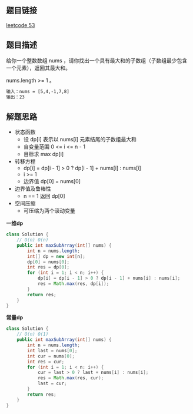 ## 题目链接

[leetcode 53](https://leetcode.cn/problems/maximum-subarray/)  

## 题目描述

给你一个整数数组 nums ，请你找出一个具有最大和的子数组（子数组最少包含一个元素），返回其最大和。

nums.length >= 1 。

```html
输入：nums = [5,4,-1,7,8]
输出：23
```

## 解题思路  

- 状态函数
  - 设 dp[i] 表示以 nums[i] 元素结尾的子数组最大和
  - 自变量范围 0 <= i <= n - 1
  - 目标求 max dp[i]
- 转移方程
  - dp[i] = dp[i - 1] > 0 ? dp[i - 1] + nums[i] : nums[i]
  - i >= 1
  - 边界值 dp[0] = nums[0]
- 边界值及鲁棒性
  - n == 1 返回 dp[0]
- 空间压缩
  - 可压缩为两个滚动变量

**一维dp**
```java
class Solution {
    // O(n) O(n)
    public int maxSubArray(int[] nums) {
        int n = nums.length;
        int[] dp = new int[n];
        dp[0] = nums[0];
        int res = dp[0];
        for (int i = 1; i < n; i++) {
            dp[i] = dp[i - 1] > 0 ? dp[i - 1] + nums[i] : nums[i];
            res = Math.max(res, dp[i]);
        }
        return res;
    }
}
```

**常量dp**
```java
class Solution {
    // O(n) O(1)
    public int maxSubArray(int[] nums) {
        int n = nums.length;
        int last = nums[0];
        int cur = nums[0];
        int res = cur;
        for (int i = 1; i < n; i++) {
            cur = last > 0 ? last + nums[i] : nums[i];
            res = Math.max(res, cur);
            last = cur;
        }
        return res;
    }
}
```
